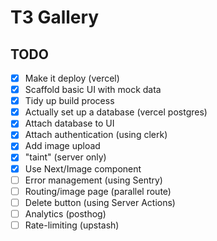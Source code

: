 # T3 Gallery

## TODO

- [x] Make it deploy (vercel)
- [x] Scaffold basic UI with mock data
- [x] Tidy up build process
- [x] Actually set up a database (vercel postgres)
- [x] Attach database to UI
- [x] Attach authentication (using clerk)
- [x] Add image upload
- [x] "taint" (server only)
- [x] Use Next/Image component
- [ ] Error management (using Sentry)
- [ ] Routing/image page (parallel route)
- [ ] Delete button (using Server Actions)
- [ ] Analytics (posthog)
- [ ] Rate-limiting (upstash)
